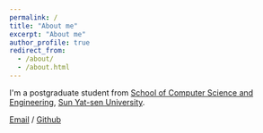 ```yaml
---
permalink: /
title: "About me"
excerpt: "About me"
author_profile: true
redirect_from: 
  - /about/
  - /about.html
---
```


I'm a postgraduate student from [School of Computer Science and Engineering](https://cse.sysu.edu.cn/), [Sun Yat-sen University](https://www.sysu.edu.cn/).

[Email](mailto:zhujq33@mail2.sysu.edu.cn) / [Github](https://github.com/zhujq33) 
